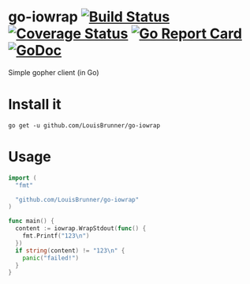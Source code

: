 # go-iowrap [![Build Status](https://travis-ci.org/LouisBrunner/go-iowrap.svg?branch=master)](https://travis-ci.org/LouisBrunner/go-iowrap) [![Coverage Status](https://coveralls.io/repos/github/LouisBrunner/go-iowrap/badge.svg?branch=master)](https://coveralls.io/github/LouisBrunner/go-iowrap?branch=master) [![Go Report Card](https://goreportcard.com/badge/github.com/LouisBrunner/go-iowrap)](https://goreportcard.com/report/github.com/LouisBrunner/go-iowrap) [![GoDoc](https://godoc.org/github.com/LouisBrunner/go-iowrap?status.svg)](https://godoc.org/github.com/LouisBrunner/go-iowrap)
Simple gopher client (in Go)

# Install it

```
go get -u github.com/LouisBrunner/go-iowrap
```

# Usage

```go
import (
  "fmt"

  "github.com/LouisBrunner/go-iowrap"
)

func main() {
  content := iowrap.WrapStdout(func() {
    fmt.Printf("123\n")
  })
  if string(content) != "123\n" {
    panic("failed!")
  }
}

```
